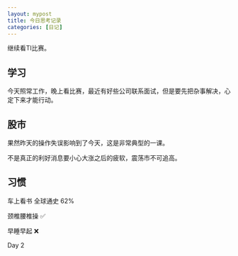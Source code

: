 ```yaml
---
layout: mypost
title: 今日思考记录
categories: [日记]
---
```


继续看TI比赛。

## 学习

今天照常工作，晚上看比赛，最近有好些公司联系面试，但是要先把杂事解决，心定下来才能行动。

## 股市

果然昨天的操作失误影响到了今天，这是非常典型的一课。

不是真正的利好消息要小心大涨之后的疲软，震荡市不可追高。

## 习惯
车上看书 全球通史 62%

颈椎腰椎操 ✅

早睡早起 ❌

Day 2